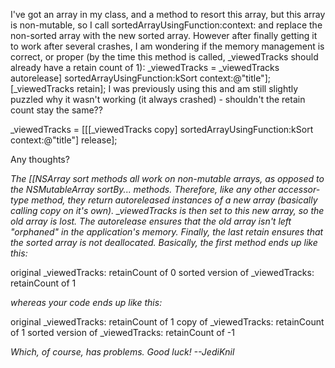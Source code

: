 I've got an array in my class, and a method to resort this array, but this array is non-mutable, so I call     sortedArrayUsingFunction:context: and replace the non-sorted array with the new sorted array. However after finally getting it to work after several crashes, I am wondering if the memory management is correct, or proper (by the time this method is called,     _viewedTracks should already have a retain count of 1):
    _viewedTracks = _viewedTracks autorelease] sortedArrayUsingFunction:kSort context:@"title"];
[_viewedTracks retain];
I was previously using this and am still slightly puzzled why it wasn't working (it always crashed) - shouldn't the retain count stay the same??
    
_viewedTracks = [[[_viewedTracks copy] sortedArrayUsingFunction:kSort context:@"title"] release];

Any thoughts?

*The [[NSArray sort methods all work on non-mutable arrays, as opposed to the NSMutableArray     sortBy... methods. Therefore, like any other accessor-type method, they return autoreleased instances of a new array (basically calling     copy on it's own).     _viewedTracks is then set to this new array, so the old array is lost. The     autorelease ensures that the old array isn't left "orphaned" in the application's memory. Finally, the last     retain ensures that the sorted array is not deallocated. Basically, the first method ends up like this:*
    
original _viewedTracks: retainCount of 0
sorted version of _viewedTracks: retainCount of 1

*whereas your code ends up like this:*
    
original _viewedTracks: retainCount of 1
copy of _viewedTracks: retainCount of 1
sorted version of _viewedTracks: retainCount of -1

*Which, of course, has problems. Good luck! --JediKnil*
